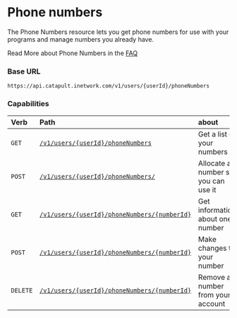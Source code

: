 # Phone numbers
The Phone Numbers resource lets you get phone numbers for use with your programs and manage numbers you already have.

<aside class="alert general small">
<p>
Read More about Phone Numbers in the <a href="https://dev.bandwidth.com/faq/#Phone">FAQ</a>
</p>
</aside>

### Base URL

`https://api.catapult.inetwork.com/v1/users/{userId}/phoneNumbers`

### Capabilities

| Verb                               | Path                                                                          | about                               |
|:-----------------------------------|:------------------------------------------------------------------------------|:------------------------------------|
| <code class="get">GET</code>       | [`/v1/users/{userId}/phoneNumbers`](getPhoneNumbers.md)                       | Get a list of your numbers          |
| <code class="post">POST</code>     | [`/v1/users/{userId}/phoneNumbers/`](postPhoneNumbers.md)                     | Allocate a number so you can use it |
| <code class="get">GET</code>       | [`/v1/users/{userId}/phoneNumbers/{numberId}`](getPhoneNumbersNumberId.md)    | Get information about one number    |
| <code class="post">POST</code>     | [`/v1/users/{userId}/phoneNumbers/{numberId}`](postPhoneNumbersNumberId.md)   | Make changes to your number         |
| <code class="delete">DELETE</code> | [`/v1/users/{userId}/phoneNumbers/{numberId}`](deletePhoneNumbersNumberId.md) | Remove a number from your account   |

